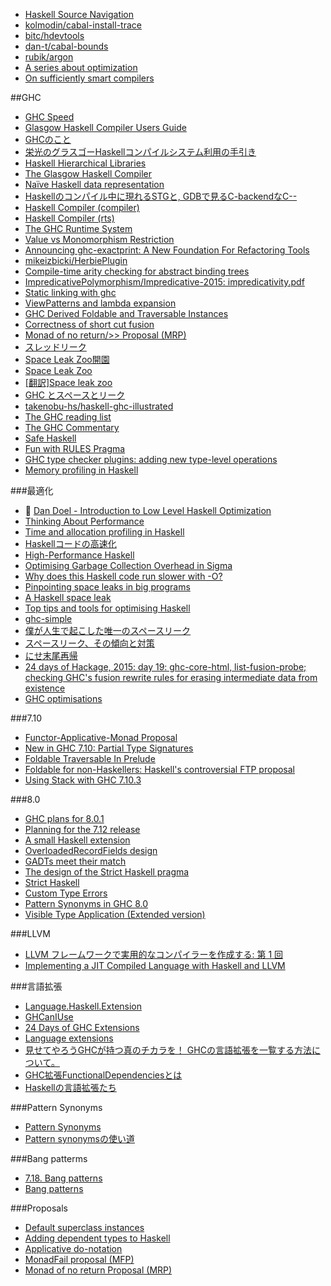 * [Haskell Source Navigation](http://begriffs.com/posts/2015-07-27-haskell-source-navigation.html)
* [kolmodin/cabal-install-trace](https://github.com/kolmodin/cabal-install-trace)
* [bitc/hdevtools](https://github.com/bitc/hdevtools)
* [dan-t/cabal-bounds](https://github.com/dan-t/cabal-bounds)
* [rubik/argon](https://github.com/rubik/argon)
* [A series about optimization](https://www.reddit.com/r/haskell/comments/3urjm3/a_series_about_optimization/)
* [On sufficiently smart compilers](http://osa1.net/posts/2015-08-09-sufficiently-smart-compiler.html)

##GHC
* [GHC Speed](https://perf.haskell.org/ghc/#)
* [Glasgow Haskell Compiler Users Guide](http://downloads.haskell.org/~ghc/master/users-guide/)
* [GHCのこと](http://www.kotha.net/hperf/ghc.html)
* [栄光のグラスゴーHaskellコンパイルシステム利用の手引き](http://www.kotha.net/ghcguide_ja/latest/)
* [Haskell Hierarchical Libraries](https://downloads.haskell.org/~ghc/latest/docs/html/libraries/index.html)
* [The Glasgow Haskell Compiler](http://www.aosabook.org/en/ghc.html)
* [Naïve Haskell data representation](http://www.scs.stanford.edu/14sp-cs240h/slides/memory-slides.html#(11))
* [Haskellのコンパイル中に現れるSTGと, GDBで見るC-backendなC--](http://d.hatena.ne.jp/suztomo/20111224/1324718354)
* [Haskell Compiler (compiler)](http://www.scs.stanford.edu/14sp-cs240h/slides/ghc-compiler-slides.html)
* [Haskell Compiler (rts)](http://www.scs.stanford.edu/14sp-cs240h/slides/ghc-rts.pdf)
* [The GHC Runtime System](http://ezyang.com/jfp-ghc-rts-draft.pdf)
* [Value vs Monomorphism Restriction](http://jozefg.bitbucket.org/posts/2015-03-27-unsafe.html)
* [Announcing ghc-exactprint: A New Foundation For Refactoring Tools](http://mpickering.github.io/posts/2015-07-23-ghc-exactprint.html)
* [mikeizbicki/HerbiePlugin](https://github.com/mikeizbicki/HerbiePlugin)
* [Compile-time arity checking for abstract binding trees](http://blog.callcc.name/posts/safer-abts.html)
* [ImpredicativePolymorphism/Impredicative-2015: impredicativity.pdf](https://ghc.haskell.org/trac/ghc/attachment/wiki/ImpredicativePolymorphism/Impredicative-2015/impredicativity.pdf)
* [Static linking with ghc](https://ro-che.info/articles/2015-10-26-static-linking-ghc)
* [ViewPatterns and lambda expansion](http://neilmitchell.blogspot.jp/2015/10/viewpatterns-and-lambda-expansion.html)
* [GHC Derived Foldable and Traversable Instances](http://accidentallyquadratic.tumblr.com/post/134605666547/ghc-derived-foldable-and-traversable-instances)
* [Correctness of short cut fusion](https://wiki.haskell.org/Correctness_of_short_cut_fusion)
* [Monad of no return/>> Proposal (MRP)](https://ghc.haskell.org/trac/ghc/wiki/Proposal/MonadOfNoReturn)
* [スレッドリーク](http://d.hatena.ne.jp/kazu-yamamoto/20151214)
* [Space Leak Zoo開園](https://medium.com/@maoe/space-leak-zoo%E9%96%8B%E5%9C%92-947b0422d7fd#.73wxzt8ku)
* [Space Leak Zoo](https://medium.com/space-leak-zoo)
* [[翻訳]Space leak zoo](http://qiita.com/tsukimizake774/items/b3ce44b7208523c6c046)
* [GHC とスペースとリーク](http://d.hatena.ne.jp/kazu-yamamoto/20151217)
* [takenobu-hs/haskell-ghc-illustrated](https://github.com/takenobu-hs/haskell-ghc-illustrated)
* [The GHC reading list](https://ghc.haskell.org/trac/ghc/wiki/ReadingList)
* [The GHC Commentary](https://ghc.haskell.org/trac/ghc/wiki/Commentary)
* [Safe Haskell](http://begriffs.com/posts/2015-05-24-safe-haskell.html)
* [Fun with RULES Pragma](http://www.christian-fania.de/blog/FunWithRULES.html)
* [GHC type checker plugins: adding new type-level operations](http://christiaanb.github.io/posts/type-checker-plugin/)
* [Memory profiling in Haskell](http://blog.pusher.com/memory-profiling-in-haskell/)

###最適化
* 🎥 [Dan Doel - Introduction to Low Level Haskell Optimization](https://www.youtube.com/watch?v=McFNkLPTOSY)
* [Thinking About Performance](http://chadaustin.me/2015/04/thinking-about-performance/)
* [Time and allocation profiling in Haskell](http://marcjuch.li/blog/2015/05/19/time-allocation-profiling-in-haskell/)
* [Haskellコードの高速化](http://www.kotha.net/hperf/)
* [High-Performance Haskell](http://www.slideshare.net/tibbe/highperformance-haskell)
* [Optimising Garbage Collection Overhead in Sigma](https://simonmar.github.io/posts/2015-07-28-optimising-garbage-collection-overhead-in-sigma.html)
* [Why does this Haskell code run slower with -O?](http://stackoverflow.com/questions/29404065/why-does-this-haskell-code-run-slower-with-o/30603291#30603291)
* [Pinpointing space leaks in big programs](http://blog.ezyang.com/2011/06/pinpointing-space-leaks-in-big-programs/)
* [A Haskell space leak](http://clrnd.com.ar/posts/2015-08-21-profiling-a-haskell-space-leak.html)
* [Top tips and tools for optimising Haskell](https://blog.pusher.com/top-tips-and-tools-for-optimising-haskell/)
* [ghc-simple](http://hackage.haskell.org/package/ghc-simple)
* [僕が人生で起こした唯一のスペースリーク](http://d.hatena.ne.jp/kazu-yamamoto/20151207)
* [スペースリーク、その傾向と対策](http://qiita.com/ruicc/items/bfa659c2ef9e1f75f7e1)
* [にせ末尾再帰](http://d.hatena.ne.jp/kazu-yamamoto/20151208)
* [24 days of Hackage, 2015: day 19: ghc-core-html, list-fusion-probe; checking GHC's fusion rewrite rules for erasing intermediate data from existence](http://conscientiousprogrammer.com/blog/2015/12/19/24-days-of-hackage-2015-day-19-ghc-core-html-list-fusion-probe-checking-ghcs-fusion-rewrite-rules-for-erasing-intermediate-data-from-existence/)
* [GHC optimisations](https://wiki.haskell.org/GHC_optimisations)

###7.10
* [Functor-Applicative-Monad Proposal](https://wiki.haskell.org/Functor-Applicative-Monad_Proposal)
* [New in GHC 7.10: Partial Type Signatures](https://www.fpcomplete.com/user/thomasw/new-in-ghc-7-10-partial-type-signatures)
* [Foldable Traversable In Prelude](https://wiki.haskell.org/Foldable_Traversable_In_Prelude)
* [Foldable for non-Haskellers: Haskell's controversial FTP proposal](http://tojans.me/blog/2015/10/13/foldable-for-non-haskellers-haskells-controversial-ftp-proposal/)
* [Using Stack with GHC 7.10.3](https://www.fpcomplete.com/blog/2015/12/stack-with-ghc-7-10-3)

###8.0
* [GHC plans for 8.0.1](https://ghc.haskell.org/trac/ghc/wiki/Status/GHC-8.0.1)
* [Planning for the 7.12 release](http://thread.gmane.org/gmane.comp.lang.haskell.ghc.devel/9466)
* [A small Haskell extension](http://augustss.blogspot.jp/2014/04/a-small-haskell-extension.html)
* [OverloadedRecordFields design](https://ghc.haskell.org/trac/ghc/wiki/Records/OverloadedRecordFields/Design)
* [GADTs meet their match](http://research.microsoft.com/en-us/um/people/simonpj/papers/pattern-matching/gadtpm.pdf)
* [The design of the Strict Haskell pragma](http://blog.johantibell.com/2015/11/the-design-of-strict-haskell-pragma.html)
* [Strict Haskell](http://d.hatena.ne.jp/kazu-yamamoto/20151117/1447726679)
* [Custom Type Errors](https://ghc.haskell.org/trac/ghc/wiki/Proposal/CustomTypeErrors)
* [Pattern Synonyms in GHC 8.0](http://mpickering.github.io/posts/2015-12-12-pattern-synonyms-8.html)
* [Visible Type Application (Extended version)](http://www.seas.upenn.edu/~sweirich/papers/type-app-extended.pdf)

###LLVM
* [LLVM フレームワークで実用的なコンパイラーを作成する: 第 1 回](http://www.ibm.com/developerworks/jp/opensource/library/os-createcompilerllvm1/index.html)
* [Implementing a JIT Compiled Language with Haskell and LLVM](http://www.stephendiehl.com/llvm/)

###言語拡張
* [Language.Haskell.Extension](http://downloads.haskell.org/~ghc/latest/docs/html/libraries/Cabal-1.22.4.0/Language-Haskell-Extension.html)
* [GHCanIUse](http://damianfral.github.io/ghcaniuse/)
* [24 Days of GHC Extensions](https://ocharles.org.uk/blog/pages/2014-12-01-24-days-of-ghc-extensions.html)
* [Language extensions](http://www.scs.stanford.edu/14sp-cs240h/slides/extensions-slides.html)
* [見せてやろうGHCが持つ真のチカラを！ GHCの言語拡張を一覧する方法について。](http://qiita.com/tanakh/items/ee756a3948684ac30b34)
* [GHC拡張FunctionalDependenciesとは](http://qiita.com/tattsun58/items/6a58b8125d6eccbd111b)
* [Haskellの言語拡張たち](http://rf0444.hatenablog.jp/entry/20120513/1336883141)

###Pattern Synonyms
* [Pattern Synonyms](https://ghc.haskell.org/trac/ghc/wiki/PatternSynonyms)
* [Pattern synonymsの使い道](http://maoe.hatenadiary.jp/entry/2014/03/30/004049)

###Bang patterms
* [7.18. Bang patterns](https://downloads.haskell.org/~ghc/latest/docs/html/users_guide/bang-patterns.html)
* [Bang patterns](https://ghc.haskell.org/trac/haskell-prime/wiki/BangPatterns)

###Proposals
* [Default superclass instances](https://ghc.haskell.org/trac/ghc/wiki/DefaultSuperclassInstances)
* [Adding dependent types to Haskell](https://ghc.haskell.org/trac/ghc/wiki/DependentHaskell)
* [Applicative do-notation](https://ghc.haskell.org/trac/ghc/wiki/ApplicativeDo)
* [MonadFail proposal (MFP)](https://github.com/quchen/articles/blob/master/monad_fail.md)
* [Monad of no return Proposal (MRP)](https://www.reddit.com/r/haskell/comments/3mb8lb/monad_of_no_return_proposal_mrp/)
